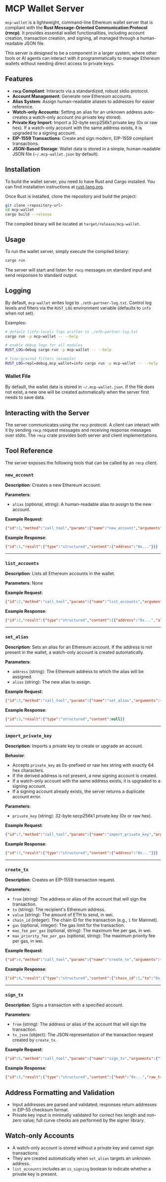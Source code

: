 # MCP Wallet Server

`mcp-wallet` is a lightweight, command-line Ethereum wallet server that is compliant with the **Rust Message-Oriented Communication Protocol (rmcp)**. It provides essential wallet functionalities, including account creation, transaction creation, and signing, all managed through a human-readable JSON file.

This server is designed to be a component in a larger system, where other tools or AI agents can interact with it programmatically to manage Ethereum wallets without needing direct access to private keys.

## Features

- **`rmcp` Compliant**: Interacts via a standardized, robust stdio protocol.
- **Account Management**: Generate new Ethereum accounts.
- **Alias System**: Assign human-readable aliases to addresses for easier reference.
- **Watch-only Accounts**: Setting an alias for an unknown address auto-creates a watch-only
  account (no private key stored).
- **Private Key Import**: Import a 32-byte secp256k1 private key (0x or raw hex). If a watch-only
  account with the same address exists, it is upgraded to a signing account.
- **EIP-1559 Transactions**: Create and sign modern, EIP-1559 compliant transactions.
- **JSON-Based Storage**: Wallet data is stored in a simple, human-readable JSON file (`~/.mcp-wallet.json` by default).

## Installation

To build the wallet server, you need to have Rust and Cargo installed. You can find installation instructions at [rust-lang.org](https://www.rust-lang.org/).

Once Rust is installed, clone the repository and build the project:

```sh
git clone <repository-url>
cd mcp-wallet
cargo build --release
```

The compiled binary will be located at `target/release/mcp-wallet`.

## Usage

To run the wallet server, simply execute the compiled binary:

```sh
cargo run
```

The server will start and listen for `rmcp` messages on standard input and send responses to standard output.

## Logging

By default, `mcp-wallet` writes logs to `./eth-partner-log.txt`. Control log levels and
filters via the `RUST_LOG` environment variable (defaults to `info` when not set).

Examples:

```bash
# default (info-level) logs written to ./eth-partner-log.txt
cargo run -p mcp-wallet -- --help

# enable debug logs for all modules
RUST_LOG=debug cargo run -p mcp-wallet -- --help

# fine-grained filters (example)
RUST_LOG=repl=debug,mcp_wallet=info cargo run -p mcp-wallet -- --help
```

### Wallet File

By default, the wallet data is stored in `~/.mcp-wallet.json`. If the file does not exist, a new one will be created automatically when the server first needs to save data.

## Interacting with the Server

The server communicates using the `rmcp` protocol. A client can interact with it by sending `rmcp` request messages and receiving response messages over stdio. The `rmcp` crate provides both server and client implementations.

## Tool Reference

The server exposes the following tools that can be called by an `rmcp` client.

### `new_account`

**Description**: Creates a new Ethereum account.

**Parameters**:
- `alias` (optional, string): A human-readable alias to assign to the new account.

**Example Request**:
```json
{"id":1,"method":"call_tool","params":{"name":"new_account","arguments":{"alias":"main_account"}}}
```

**Example Response**:
```json
{"id":1,"result":{"type":"structured","content":{"address":"0x..."}}}
```

---

### `list_accounts`

**Description**: Lists all Ethereum accounts in the wallet.

**Parameters**: None

**Example Request**:
```json
{"id":2,"method":"call_tool","params":{"name":"list_accounts","arguments":{}}}
```

**Example Response**:
```json
{"id":2,"result":{"type":"structured","content":[{"address":"0x...","aliases":["main_account"],"nonce":0,"is_signing":true}]}}
```

---

### `set_alias`

**Description**: Sets an alias for an Ethereum account. If the address is not present in the
wallet, a watch-only account is created automatically.

**Parameters**:
- `address` (string): The Ethereum address to which the alias will be assigned.
- `alias` (string): The new alias to assign.

**Example Request**:
```json
{"id":3,"method":"call_tool","params":{"name":"set_alias","arguments":{"address":"0x...","alias":"backup_account"}}}
```

**Example Response**:
```json
{"id":3,"result":{"type":"structured","content":null}}
```

---

### `import_private_key`

**Description**: Imports a private key to create or upgrade an account.

**Behavior**:
- Accepts `private_key` as 0x-prefixed or raw hex string with exactly 64 hex characters.
- If the derived address is not present, a new signing account is created.
- If a watch-only account with the same address exists, it is upgraded to a signing account.
- If a signing account already exists, the server returns a duplicate account error.

**Parameters**:
- `private_key` (string): 32-byte secp256k1 private key (0x or raw hex).

**Example Request**:
```json
{"id":7,"method":"call_tool","params":{"name":"import_private_key","arguments":{"private_key":"0x..."}}}
```

**Example Response**:
```json
{"id":7,"result":{"type":"structured","content":{"address":"0x..."}}}
```

---

### `create_tx`

**Description**: Creates an EIP-1559 transaction request.

**Parameters**:
- `from` (string): The address or alias of the account that will sign the transaction.
- `to` (string): The recipient's Ethereum address.
- `value` (string): The amount of ETH to send, in wei.
- `chain_id` (integer): The chain ID for the transaction (e.g., `1` for Mainnet).
- `gas` (optional, integer): The gas limit for the transaction.
- `max_fee_per_gas` (optional, string): The maximum fee per gas, in wei.
- `max_priority_fee_per_gas` (optional, string): The maximum priority fee per gas, in wei.

**Example Request**:
```json
{"id":4,"method":"call_tool","params":{"name":"create_tx","arguments":{"from":"main_account","to":"0x...","value":"1000000000000000000","chain_id":1}}}
```

**Example Response**:
```json
{"id":4,"result":{"type":"structured","content":{"chain_id":1,"to":"0x...","value":"1000000000000000000",...}}}
```

---

### `sign_tx`

**Description**: Signs a transaction with a specified account.

**Parameters**:
- `from` (string): The address or alias of the account that will sign the transaction.
- `tx_json` (object): The JSON representation of the transaction request created by `create_tx`.

**Example Request**:
```json
{"id":5,"method":"call_tool","params":{"name":"sign_tx","arguments":{"from":"main_account","tx_json":{"chain_id":1,...}}}}
```

**Example Response**:
```json
{"id":5,"result":{"type":"structured","content":{"hash":"0x...","raw_transaction":"0x...",...}}}
```

## Address Formatting and Validation

- Input addresses are parsed and validated; responses return addresses in EIP-55 checksum format.
- Private key input is minimally validated for correct hex length and non-zero value; full curve
  checks are performed by the signer library.

## Watch-only Accounts

- A watch-only account is stored without a private key and cannot sign transactions.
- They are created automatically when `set_alias` targets an unknown address.
- `list_accounts` includes an `is_signing` boolean to indicate whether a private key is present.
